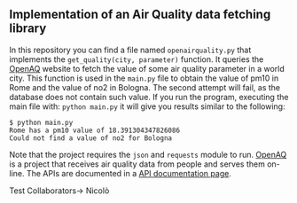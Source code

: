 ## Implementation of an Air Quality data fetching library


In this repository you can find a file named ```openairquality.py``` that implements the ```get_quality(city, parameter)``` function. It queries the [OpenAQ](https://openaq.org) website to fetch the value of some air quality parameter in a world city. This function is used in the ```main.py``` file to obtain the value of pm10 in Rome and the value of no2 in Bologna. The second attempt will fail, as the database does not contain such value. If you run the program, executing the main file with: ```python main.py``` it will  give you results similar to the following: 

```
$ python main.py
Rome has a pm10 value of 18.391304347826086
Could not find a value of no2 for Bologna
```

Note that the project requires the ```json``` and ```requests``` module to run. [OpenAQ](https://openaq.org/) is a project that receives air quality data from people and serves them on-line. The APIs are documented in a [API documentation page](https://docs.openaq.org/). 

Test Collaborators-> Nicolò